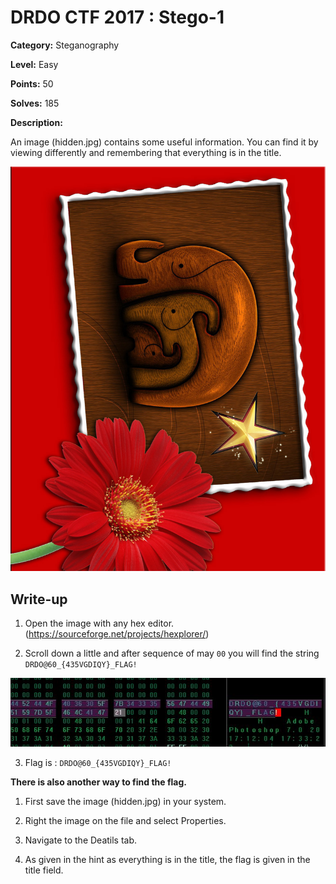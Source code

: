 # DRDO CTF 2017 : Stego-1

**Category:** Steganography

**Level:** Easy

**Points:** 50

**Solves:** 185

**Description:**

An image (hidden.jpg) contains some useful information. You can find it by viewing differently and remembering that everything is in the title.

![hidden.jpg](hidden.jpg)

## Write-up

1. Open the image with any hex editor. (https://sourceforge.net/projects/hexplorer/)

2. Scroll down a little and after sequence of may `00` you will find the string `DRDO@60_{435VGDIQY}_FLAG!`

![flag.JPG](flag.JPG)

3. Flag is : `DRDO@60_{435VGDIQY}_FLAG!`

**There is also another way to find the flag.**

1. First save the image (hidden.jpg) in your system.

2. Right the image on the file and select Properties.

3. Navigate to the Deatils tab.

4. As given in the hint as everything is in the title, the flag is given in the title field.
